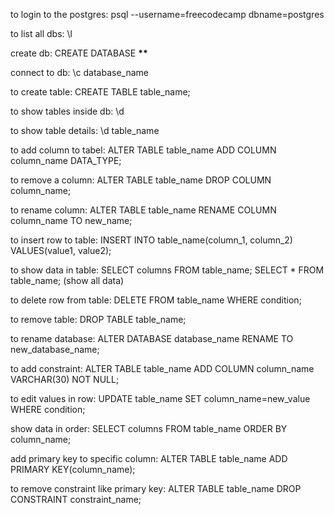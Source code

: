 to login to the postgres:
psql --username=freecodecamp dbname=postgres

to list all dbs:
\l

create db:
CREATE DATABASE **\*\***

connect to db:
\c database_name

to create table:
CREATE TABLE table_name;

to show tables inside db:
\d

to show table details:
\d table_name

to add column to tabel:
ALTER TABLE table_name ADD COLUMN column_name DATA_TYPE;

to remove a column:
ALTER TABLE table_name DROP COLUMN column_name;

to rename column:
ALTER TABLE table_name RENAME COLUMN column_name TO new_name;

to insert row to table:
INSERT INTO table_name(column_1, column_2) VALUES(value1, value2);

to show data in table:
SELECT columns FROM table_name;
SELECT \* FROM table_name; (show all data)

to delete row from table:
DELETE FROM table_name WHERE condition;

to remove table:
DROP TABLE table_name;

to rename database:
ALTER DATABASE database_name RENAME TO new_database_name;

to add constraint:
ALTER TABLE table_name ADD COLUMN column_name VARCHAR(30) NOT NULL;

to edit values in row:
UPDATE table_name SET column_name=new_value WHERE condition;

show data in order:
SELECT columns FROM table_name ORDER BY column_name;

add primary key to specific column:
ALTER TABLE table_name ADD PRIMARY KEY(column_name);

to remove constraint like primary key:
ALTER TABLE table_name DROP CONSTRAINT constraint_name;
